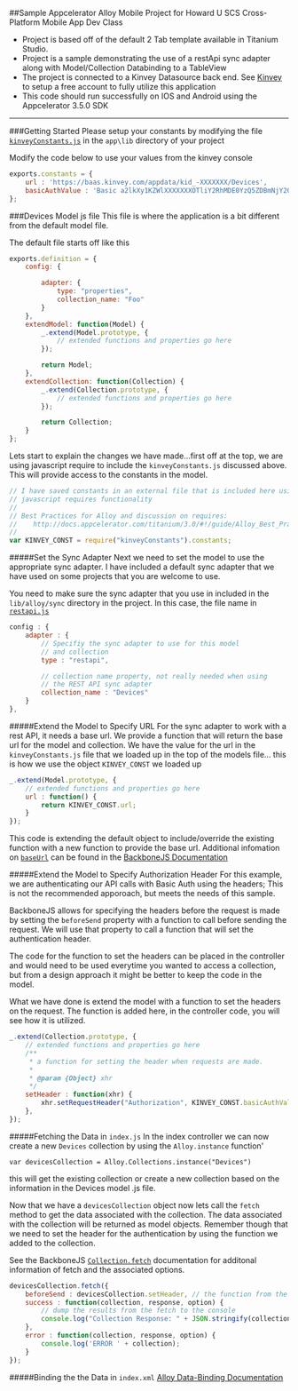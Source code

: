 ##Sample Appcelerator Alloy Mobile Project for Howard U SCS Cross-Platform Mobile App Dev Class

* Project is based off of the default 2 Tab template available in Titanium Studio.
* Project is a sample demonstrating the use of a restApi sync adapter along with Model/Collection Databinding to a TableView
* The project is connected to a Kinvey Datasource back end. See [Kinvey](www.kinvey.com) to setup a free account to fully utilize this application
* This code should run successfully on IOS and Android using the Appcelerator 3.5.0 SDK

____
###Getting Started
Please setup your constants by modifying the file [`kinveyConstants.js`](app\lib\kinveyConstants.js) in the `app\lib` directory of your project

Modify the code below to use your values from the kinvey console

````Javascript
exports.constants = {
	url : 'https://baas.kinvey.com/appdata/kid_-XXXXXXX/Devices',
	basicAuthValue : 'Basic a2lkXy1KZWlXXXXXXXOTliY2RhMDE0YzQ5ZDBmNjY2OA=='
};
````
###Devices Model js file
This file is where the application is a bit different from the default model file.

The default file starts off like this
````Javascript
exports.definition = {
	config: {

		adapter: {
			type: "properties",
			collection_name: "Foo"
		}
	},
	extendModel: function(Model) {
		_.extend(Model.prototype, {
			// extended functions and properties go here
		});

		return Model;
	},
	extendCollection: function(Collection) {
		_.extend(Collection.prototype, {
			// extended functions and properties go here
		});

		return Collection;
	}
};

````
Lets start to explain the changes we have made...first off at the top, we are using javascript require to include the `kinveyConstants.js` discussed above. This will provide access to the constants in the model.

````Javascript
// I have saved constants in an external file that is included here using the
// javascript requires functionality
//
// Best Practices for Alloy and discussion on requires:
//    http://docs.appcelerator.com/titanium/3.0/#!/guide/Alloy_Best_Practices_and_Recommendations
//
var KINVEY_CONST = require("kinveyConstants").constants;
````
#####Set the Sync Adapter
Next we need to set the model to use the appropriate sync adapter. I have included a default sync adapter that we have used on some projects that you are welcome to use.

You need to make sure the sync adapter that you use in included in the `lib/alloy/sync` directory in the project. In this case, the file name in [`restapi.js`](lib/alloy/sync/restapi.js)


````Javascript
config : {
	adapter : {
		// Specifiy the sync adapter to use for this model
		// and collection
		type : "restapi",

		// collection name property, not really needed when using
		// the REST API sync adapter
		collection_name : "Devices"
	}
},
````
#####Extend the Model to Specify URL
For the sync adapter to work with a rest API, it needs a base url. We provide a function that will return the base url for the model and collection. We have the value for the url in the `kinveyConstants.js` file that we loaded up in the top of the models file... this is how we use the object `KINVEY_CONST` we loaded up

````Javascript
_.extend(Model.prototype, {
	// extended functions and properties go here
	url : function() {
		return KINVEY_CONST.url;
	}
});
````
This code is extending the default object to include/override the existing function with a new function to provide the base url. Additional infomation on [`baseUrl`](http://backbonejs.org/#Collection-url) can be found in the [BackboneJS Documentation](http://backbonejs.org/)

#####Extend the Model to Specify Authorization Header
For this example, we are authenticating our API calls with Basic Auth using the headers; This is not the recommended apporoach, but meets the needs of this sample.

BackboneJS allows for specifying the headers before the request is made by setting the `beforeSend` property with a function to call before sending the request. We will use that property to call a function that will set the authentication header.

The code for the function to set the headers can be placed in the controller and would need to be used everytime you wanted to access a collection, but from a design approach it might be better to keep the code in the model.

What we have done is extend the model with a function to set the headers on the request. The function is added here, in the controller code, you will see how it is utilized.

````Javascript
_.extend(Collection.prototype, {
	// extended functions and properties go here
	/**
	 * a function for setting the header when requests are made.
	 *
	 * @param {Object} xhr
	 */
	setHeader : function(xhr) {
		xhr.setRequestHeader("Authorization", KINVEY_CONST.basicAuthValue);
	},
});
````
#####Fetching the Data in `index.js`
In the index controller we can now create a new `Devices` collection by using the `Alloy.instance` function'

`var devicesCollection = Alloy.Collections.instance("Devices")`

this will get the existing collection or create a new collection based on the information in the Devices model .js file.

Now that we have a `devicesCollection` object now lets call the `fetch` method to get the data associated with the collection. The data associated with the collection will be returned as model objects. Remember though that we need to set the header for the authentication by using the function we added to the collection.

See the BackboneJS [`Collection.fetch`](http://backbonejs.org/#Collection-fetch) documentation for additonal information of fetch and the associated options.

````Javascript
devicesCollection.fetch({
	beforeSend : devicesCollection.setHeader, // the function from the extended collection
	success : function(collection, response, option) {
		// dump the results from the fetch to the console
		console.log("Collection Response: " + JSON.stringify(collection, null, 2));
	},
	error : function(collection, response, option) {
		console.log('ERROR ' + collection);
	}
});
````
#####Binding the the Data in `index.xml`
[Alloy Data-Binding Documentation](http://docs.appcelerator.com/titanium/3.0/#!/guide/Alloy_Data_Binding)

